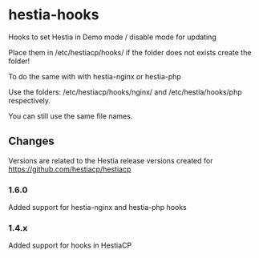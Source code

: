 # hestia-hooks

Hooks to set Hestia in Demo mode / disable mode for updating

Place them in /etc/hestiacp/hooks/ if the folder does not exists create the folder!

To do the same with with hestia-nginx or hestia-php

Use the folders:
/etc/hestiacp/hooks/nginx/ and /etc/hestia/hooks/php respectively. 

You can still use the same file names. 

## Changes 

Versions are related to the Hestia release versions created for https://github.com/hestiacp/hestiacp 

### 1.6.0 

Added support for hestia-nginx and hestia-php hooks 

### 1.4.x 

Added support for hooks in HestiaCP

